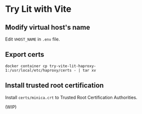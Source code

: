 Try Lit with Vite
===

Modify virtual host's name
---

Edit `VHOST_NAME` in `.env` file.

Export certs
---

```shell
docker container cp try-vite-lit-haproxy-1:/usr/local/etc/haproxy/certs - | tar xv
```

Install trusted root certification
---

Install `certs/minica.crt` to Trusted Root Certification Authorities.

(WIP)
